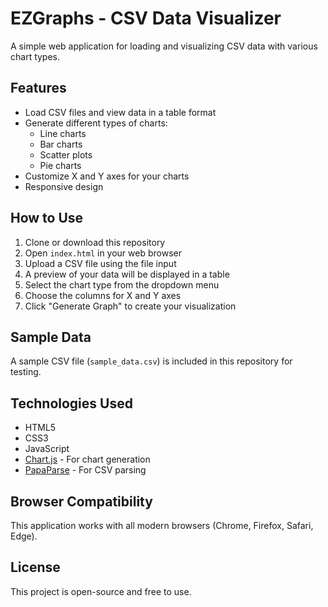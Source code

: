 # EZGraphs - CSV Data Visualizer

A simple web application for loading and visualizing CSV data with various chart types.

## Features

- Load CSV files and view data in a table format
- Generate different types of charts:
  - Line charts
  - Bar charts
  - Scatter plots
  - Pie charts
- Customize X and Y axes for your charts
- Responsive design

## How to Use

1. Clone or download this repository
2. Open `index.html` in your web browser
3. Upload a CSV file using the file input
4. A preview of your data will be displayed in a table
5. Select the chart type from the dropdown menu
6. Choose the columns for X and Y axes
7. Click "Generate Graph" to create your visualization

## Sample Data

A sample CSV file (`sample_data.csv`) is included in this repository for testing.

## Technologies Used

- HTML5
- CSS3
- JavaScript
- [Chart.js](https://www.chartjs.org/) - For chart generation
- [PapaParse](https://www.papaparse.com/) - For CSV parsing

## Browser Compatibility

This application works with all modern browsers (Chrome, Firefox, Safari, Edge).

## License

This project is open-source and free to use. 
